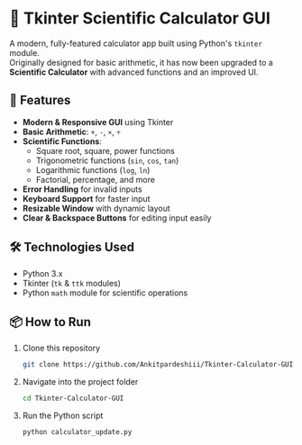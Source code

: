 # 🧮 Tkinter Scientific Calculator GUI

A modern, fully-featured calculator app built using Python's `tkinter` module.  
Originally designed for basic arithmetic, it has now been upgraded to a **Scientific Calculator** with advanced functions and an improved UI.

## 🚀 Features
- **Modern & Responsive GUI** using Tkinter
- **Basic Arithmetic**: `+`, `-`, `×`, `÷`
- **Scientific Functions**:  
  - Square root, square, power functions  
  - Trigonometric functions (`sin`, `cos`, `tan`)  
  - Logarithmic functions (`log`, `ln`)  
  - Factorial, percentage, and more  
- **Error Handling** for invalid inputs
- **Keyboard Support** for faster input
- **Resizable Window** with dynamic layout
- **Clear & Backspace Buttons** for editing input easily

## 🛠️ Technologies Used
- Python 3.x
- Tkinter (`tk` & `ttk` modules)
- Python `math` module for scientific operations

## 📦 How to Run
1. Clone this repository  
   ```bash
   git clone https://github.com/Ankitpardeshiii/Tkinter-Calculator-GUI.git
   ```
2. Navigate into the project folder  
   ```bash
   cd Tkinter-Calculator-GUI
   ```
3. Run the Python script  
   ```bash
   python calculator_update.py
   ```
